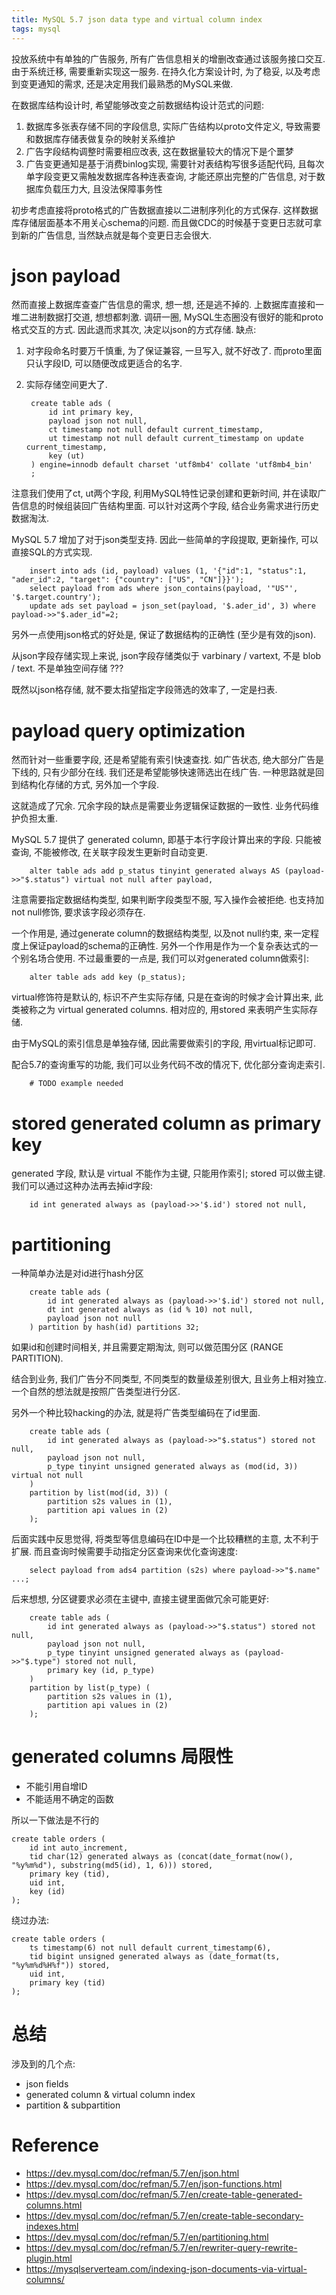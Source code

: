 ```yaml
---
title: MySQL 5.7 json data type and virtual column index
tags: mysql
---
```


投放系统中有单独的广告服务, 所有广告信息相关的增删改查通过该服务接口交互.
由于系统迁移, 需要重新实现这一服务.
在持久化方案设计时, 为了稳妥, 以及考虑到变更通知的需求, 还是决定用我们最熟悉的MySQL来做.

在数据库结构设计时, 希望能够改变之前数据结构设计范式的问题:

1. 数据库多张表存储不同的字段信息, 实际广告结构以proto文件定义, 导致需要和数据库存储表做复杂的映射关系维护
2. 广告字段结构调整时需要相应改表, 这在数据量较大的情况下是个噩梦
3. 广告变更通知是基于消费binlog实现, 需要针对表结构写很多适配代码, 且每次单字段变更又需触发数据库各种连表查询, 才能还原出完整的广告信息, 对于数据库负载压力大, 且没法保障事务性

初步考虑直接将proto格式的广告数据直接以二进制序列化的方式保存.
这样数据库存储层面基本不用关心schema的问题.
而且做CDC的时候基于变更日志就可拿到新的广告信息, 当然缺点就是每个变更日志会很大.

# json payload

然而直接上数据库查查广告信息的需求, 想一想, 还是逃不掉的. 上数据库直接和一堆二进制数据打交道, 想想都刺激.
调研一圈, MySQL生态圈没有很好的能和proto格式交互的方式. 因此退而求其次, 决定以json的方式存储. 缺点:

1. 对字段命名时要万千慎重, 为了保证兼容, 一旦写入, 就不好改了. 而proto里面只认字段ID, 可以随便改成更适合的名字.
2. 实际存储空间更大了.


        create table ads (
            id int primary key,
            payload json not null,
            ct timestamp not null default current_timestamp,
            ut timestamp not null default current_timestamp on update current_timestamp,
            key (ut)
        ) engine=innodb default charset 'utf8mb4' collate 'utf8mb4_bin'
        ;

注意我们使用了ct, ut两个字段, 利用MySQL特性记录创建和更新时间, 并在读取广告信息的时候组装回广告结构里面. 可以针对这两个字段, 结合业务需求进行历史数据淘汰.

MySQL 5.7 增加了对于json类型支持. 因此一些简单的字段提取, 更新操作, 可以直接SQL的方式实现.

        insert into ads (id, payload) values (1, '{"id":1, "status":1, "ader_id":2, "target": {"country": ["US", "CN"]}}');
        select payload from ads where json_contains(payload, '"US"', '$.target.country');
        update ads set payload = json_set(payload, '$.ader_id', 3) where payload->>"$.ader_id"=2;

另外一点使用json格式的好处是, 保证了数据结构的正确性 (至少是有效的json).

从json字段存储实现上来说, json字段存储类似于 varbinary / vartext, 不是 blob / text. 
不是单独空间存储 ???

既然以json格存储, 就不要太指望指定字段筛选的效率了, 一定是扫表.

# payload query optimization

然而针对一些重要字段, 还是希望能有索引快速查找.
如广告状态, 绝大部分广告是下线的, 只有少部分在线.
我们还是希望能够快速筛选出在线广告. 一种思路就是回到结构化存储的方式, 另外加一个字段.

这就造成了冗余. 冗余字段的缺点是需要业务逻辑保证数据的一致性. 业务代码维护负担太重.

MySQL 5.7 提供了 generated column, 即基于本行字段计算出来的字段.
只能被查询, 不能被修改, 在关联字段发生更新时自动变更.

        alter table ads add p_status tinyint generated always AS (payload->>"$.status") virtual not null after payload,

注意需要指定数据结构类型, 如果判断字段类型不服, 写入操作会被拒绝. 也支持加not null修饰, 要求该字段必须存在.

一个作用是, 通过generate column的数据结构类型, 以及not null约束, 来一定程度上保证payload的schema的正确性.
另外一个作用是作为一个复杂表达式的一个别名场合使用. 不过最重要的一点是, 我们可以对generated column做索引:

        alter table ads add key (p_status);

virtual修饰符是默认的, 标识不产生实际存储, 只是在查询的时候才会计算出来, 此类被称之为 virtual generated columns.
相对应的, 用stored 来表明产生实际存储.

由于MySQL的索引信息是单独存储, 因此需要做索引的字段, 用virtual标记即可.

配合5.7的查询重写的功能, 我们可以业务代码不改的情况下, 优化部分查询走索引.

        # TODO example needed

# stored generated column as primary key

generated 字段, 默认是 virtual 不能作为主键, 只能用作索引; stored 可以做主键. 
我们可以通过这种办法再去掉id字段:
    
        id int generated always as (payload->>'$.id') stored not null,

# partitioning

一种简单办法是对id进行hash分区
        
        create table ads (
            id int generated always as (payload->>'$.id') stored not null,
            dt int generated always as (id % 10) not null,
            payload json not null
        ) partition by hash(id) partitions 32;
        
如果id和创建时间相关, 并且需要定期淘汰, 则可以做范围分区 (RANGE PARTITION).

结合到业务, 我们广告分不同类型, 不同类型的数量级差别很大, 且业务上相对独立. 一个自然的想法就是按照广告类型进行分区.

另外一个种比较hacking的办法, 就是将广告类型编码在了id里面.

        create table ads (
            id int generated always as (payload->>"$.status") stored not null,
            payload json not null,
            p_type tinyint unsigned generated always as (mod(id, 3)) virtual not null
        )
        partition by list(mod(id, 3)) (
            partition s2s values in (1),
            partition api values in (2)
        );

后面实践中反思觉得, 将类型等信息编码在ID中是一个比较糟糕的主意, 太不利于扩展. 而且查询时候需要手动指定分区查询来优化查询速度:

        select payload from ads4 partition (s2s) where payload->>"$.name" ...;

后来想想, 分区键要求必须在主键中, 直接主键里面做冗余可能更好:

        create table ads (
            id int generated always as (payload->>"$.status") stored not null,
            payload json not null,
            p_type tinyint unsigned generated always as (payload->>"$.type") stored not null,
            primary key (id, p_type)
        )
        partition by list(p_type) (
            partition s2s values in (1),
            partition api values in (2)
        );

# generated columns 局限性

- 不能引用自增ID
- 不能适用不确定的函数

所以一下做法是不行的

    create table orders (
        id int auto_increment,
        tid char(12) generated always as (concat(date_format(now(), "%y%m%d"), substring(md5(id), 1, 6))) stored,
        primary key (tid),
        uid int,
        key (id)
    );

绕过办法:

    create table orders (
        ts timestamp(6) not null default current_timestamp(6),
        tid bigint unsigned generated always as (date_format(ts, "%y%m%d%H%f")) stored,
        uid int,
        primary key (tid)
    );

# 总结

涉及到的几个点:

- json fields
- generated column & virtual column index
- partition & subpartition

# Reference

- <https://dev.mysql.com/doc/refman/5.7/en/json.html>
- <https://dev.mysql.com/doc/refman/5.7/en/json-functions.html>
- <https://dev.mysql.com/doc/refman/5.7/en/create-table-generated-columns.html>
- <https://dev.mysql.com/doc/refman/5.7/en/create-table-secondary-indexes.html>
- <https://dev.mysql.com/doc/refman/5.7/en/partitioning.html>
- <https://dev.mysql.com/doc/refman/5.7/en/rewriter-query-rewrite-plugin.html>
- <https://mysqlserverteam.com/indexing-json-documents-via-virtual-columns/>


